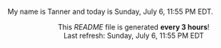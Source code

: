 My name is Tanner and today is Sunday, July 6, 11:55 PM EDT.

<p align="center">This <i>README</i> file is generated <b>every 3 hours</b>!</br>Last refresh: Sunday, July 6, 11:55 PM EDT<br /></p>
